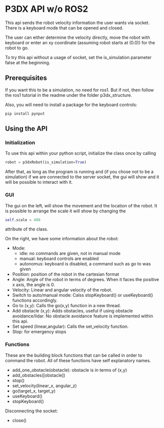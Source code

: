 # P3DX API w/o ROS2

This api sends the robot velocity information the user wants via socket. There is a keyboard mode that can be opened and closed. 

The user can either determine the velocity directly, move the robot with keyboard or enter an xy coordinate (assuming robot starts at (0.0)) for the robot to go.

To try this api without a usage of socket, set the is_simulation parameter false at the beginning.

## Prerequisites

If you want this to be a simulation, no need for ros1. But if not, then follow the ros1 tutorial in the readme under the folder p3dx_structure.

Also, you will need to install a package for the keyboard controls:
```commandline
pip install pynput
```


## Using the API

### Initialization
To use this api within your python script, initialize the class once by calling

```python
robot = p3dxRobot(is_simulation=True)
```

After that, as long as the program is running and (if you chose not to be a simulation) if we are connected to the server socket, the gui will show and it will be possible to interact with it.

### GUI

The gui on the left, will show the movement and the location of the robot. It is possible to arrange the scale it will show by changing the 
```python
self.scale = 400
```
attribute of the class.

On the right, we have some information about the robot:
- Mode: 
    - idle: no commands are given, not in manual mode
    - manual: keyboard controls are enabled
    - autonomus: keyboard is disabled, a command such as go to was given
- Position: position of the robot in the cartesian format
- Angle: Angle of the robot in terms of degrees. When it faces the positive x axis, the angle is 0.
- Velocity: Linear and angular velocity of the robot. 
- Switch to auto/manual mode: Calss stopKeyboard() or useKeyboard() functions accordingly.
- Go to (x,y): Calls the go(x,y) function in a new thread.
- Add obstacle (x,y): Adds obstacles, useful if using obstacle avoidance/lidar. No obstacle avoidance feature is implemented within this api.
- Set speed (linear,angular): Calls the set_velocity function.
- Stop: for emergency stops


### Functions

These are the building block functions that can be called in order to command the robot. All of these functions have self explanatory names.

- add_one_obstacle(obstacle): obstacle is in terms of (x,y)
- add_obstacles([obstacle])
- stop()
- set_velocity(linear_x, angular_z)
- go(target_x, target_y)
- useKeyboard()
- stopKeyboard()

Disconnecting the socket:
- close()





